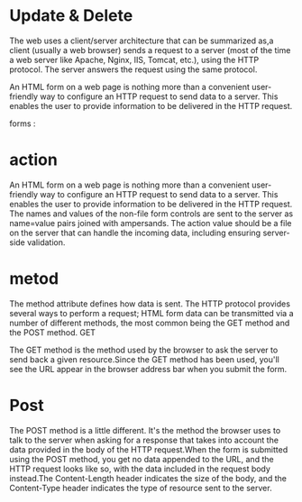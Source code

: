 # Update & Delete
The web uses a client/server architecture that can be summarized as,a client (usually a web browser) sends a request to a server (most of the time a web server like Apache, Nginx, IIS, Tomcat, etc.), using the HTTP protocol. The server answers the request using the same protocol.

An HTML form on a web page is nothing more than a convenient user-friendly way to configure an HTTP request to send data to a server. This enables the user to provide information to be delivered in the HTTP request.

forms :
# action

An HTML form on a web page is nothing more than a convenient user-friendly way to configure an HTTP request to send data to a server. This enables the user to provide information to be delivered in the HTTP request. The names and values of the non-file form controls are sent to the server as name=value pairs joined with ampersands. The action value should be a file on the server that can handle the incoming data, including ensuring server-side validation.

# metod

The method attribute defines how data is sent. The HTTP protocol provides several ways to perform a request; HTML form data can be transmitted via a number of different methods, the most common being the GET method and the POST method. GET

The GET method is the method used by the browser to ask the server to send back a given resource.Since the GET method has been used, you'll see the URL appear in the browser address bar when you submit the form.

# Post

The POST method is a little different. It's the method the browser uses to talk to the server when asking for a response that takes into account the data provided in the body of the HTTP request.When the form is submitted using the POST method, you get no data appended to the URL, and the HTTP request looks like so, with the data included in the request body instead.The Content-Length header indicates the size of the body, and the Content-Type header indicates the type of resource sent to the server.